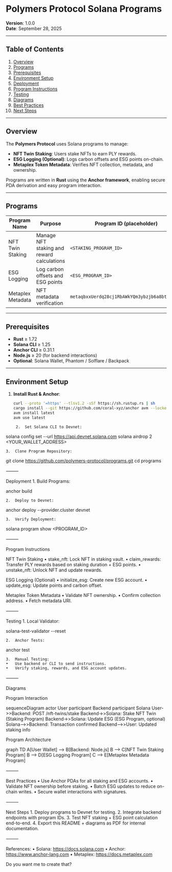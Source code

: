 # Polymers Protocol Solana Programs

**Version**: 1.0.0  
**Date**: September 28, 2025

---

## Table of Contents
1. [Overview](#overview)
2. [Programs](#programs)
3. [Prerequisites](#prerequisites)
4. [Environment Setup](#environment-setup)
5. [Deployment](#deployment)
6. [Program Instructions](#program-instructions)
7. [Testing](#testing)
8. [Diagrams](#diagrams)
9. [Best Practices](#best-practices)
10. [Next Steps](#next-steps)

---

## Overview

The **Polymers Protocol** uses Solana programs to manage:

- **NFT Twin Staking**: Users stake NFTs to earn PLY rewards.  
- **ESG Logging (Optional)**: Logs carbon offsets and ESG points on-chain.  
- **Metaplex Token Metadata**: Verifies NFT collection, metadata, and ownership.

Programs are written in **Rust** using the **Anchor framework**, enabling secure PDA derivation and easy program interaction.

---

## Programs

| Program Name        | Purpose                                   | Program ID (placeholder) |
|--------------------|-------------------------------------------|--------------------------|
| NFT Twin Staking    | Manage NFT staking and reward calculations | `<STAKING_PROGRAM_ID>`  |
| ESG Logging         | Log carbon offsets and ESG points          | `<ESG_PROGRAM_ID>`      |
| Metaplex Metadata   | NFT metadata verification                  | `metaqbxxUerdq28cj1RbAWkYQm3ybzjb6a8bt518x1s` |

---

## Prerequisites

- **Rust** ≥ 1.72
- **Solana CLI** ≥ 1.25
- **Anchor CLI** ≥ 0.31.1
- **Node.js** ≥ 20 (for backend interactions)
- **Optional**: Solana Wallet, Phantom / Solflare / Backpack

---

## Environment Setup

1. **Install Rust & Anchor**:
   ```bash
   curl --proto '=https' --tlsv1.2 -sSf https://sh.rustup.rs | sh
   cargo install --git https://github.com/coral-xyz/anchor avm --locked --force
   avm install latest
   avm use latest

	2.	Set Solana CLI to Devnet:

solana config set --url https://api.devnet.solana.com
solana airdrop 2 <YOUR_WALLET_ADDRESS>


	3.	Clone Program Repository:

git clone https://github.com/polymers-protocol/programs.git
cd programs



⸻

Deployment
	1.	Build Programs:

anchor build


	2.	Deploy to Devnet:

anchor deploy --provider.cluster devnet


	3.	Verify Deployment:

solana program show <PROGRAM_ID>



⸻

Program Instructions

NFT Twin Staking
	•	stake_nft: Lock NFT in staking vault.
	•	claim_rewards: Transfer PLY rewards based on staking duration + ESG points.
	•	unstake_nft: Unlock NFT and update rewards.

ESG Logging (Optional)
	•	initialize_esg: Create new ESG account.
	•	update_esg: Update points and carbon offset.

Metaplex Token Metadata
	•	Validate NFT ownership.
	•	Confirm collection address.
	•	Fetch metadata URI.

⸻

Testing
	1.	Local Validator:

solana-test-validator --reset


	2.	Anchor Tests:

anchor test


	3.	Manual Testing:
	•	Use backend or CLI to send instructions.
	•	Verify staking, rewards, and ESG account updates.

⸻

Diagrams

Program Interaction

sequenceDiagram
    actor User
    participant Backend
    participant Solana
    User->>Backend: POST /nft-twins/stake
    Backend->>Solana: Stake NFT Twin (Staking Program)
    Backend->>Solana: Update ESG (ESG Program, optional)
    Solana-->>Backend: Transaction confirmed
    Backend-->>User: Updated staking info

Program Architecture

graph TD
    A[User Wallet] --> B[Backend: Node.js]
    B --> C[NFT Twin Staking Program]
    B --> D[ESG Logging Program]
    C --> E[Metaplex Metadata Program]


⸻

Best Practices
	•	Use Anchor PDAs for all staking and ESG accounts.
	•	Validate NFT ownership before staking.
	•	Batch ESG updates to reduce on-chain writes.
	•	Secure wallet interactions with signatures.

⸻

Next Steps
	1.	Deploy programs to Devnet for testing.
	2.	Integrate backend endpoints with program IDs.
	3.	Test NFT staking + ESG point calculation end-to-end.
	4.	Export this README + diagrams as PDF for internal documentation.

⸻

References:
	•	Solana: https://docs.solana.com
	•	Anchor: https://www.anchor-lang.com
	•	Metaplex: https://docs.metaplex.com

Do you want me to create that?

